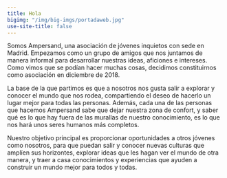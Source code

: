 ```yaml
---
title: Hola
bigimg: "/img/big-imgs/portadaweb.jpg"
use-site-title: false
---
```


Somos Ampersand, una asociación de jóvenes inquietos con sede en Madrid. Empezamos como un grupo de amigos que nos juntamos de manera informal para desarrollar nuestras ideas, aficiones e intereses. Como vimos que se podían hacer muchas cosas, decidimos constituirnos como asociación en diciembre de 2018.

La base de la que partimos es que a nosotros nos gusta salir a explorar y conocer el mundo que nos rodea, compartiendo el deseo de hacerlo un lugar mejor para todas las personas. Además, cada una de las personas que hacemos Ampersand sabe que dejar nuestra zona de confort, y saber qué es lo que hay fuera de las murallas de nuestro conocimiento, es lo que nos hará unos seres humanos más completos.

Nuestro objetivo principal es proporcionar oportunidades a otros jóvenes como nosotros, para que puedan salir y conocer nuevas culturas que amplíen sus horizontes, explorar ideas que les hagan ver el mundo de otra manera, y traer a casa conocimientos y experiencias que ayuden a construir un mundo mejor para todos y todas. 

